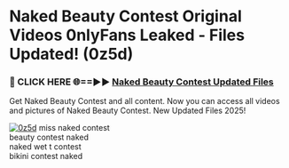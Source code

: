 # Naked Beauty Contest Original Videos 0nlyFans Leaked - Files Updated! (0z5d)

<h3>🔴 CLICK HERE 🌐==►► <a href="https://tinyurl.com/up5wt9bj" rel="nofollow">Naked Beauty Contest Updated Files</a></h3>

Get Naked Beauty Contest and all content. Now you can access all videos and pictures of Naked Beauty Contest. New Updated Files 2025!

[![0z5d](https://i.imgur.com/ABiUzMV.gif)](https://tinyurl.com/up5wt9bj)
miss naked contest<br>
beauty contest naked<br>
naked wet t contest<br>
bikini contest naked